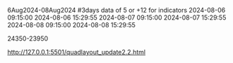 6Aug2024-08Aug2024 #3days data of 5 or +12 for indicators 
2024-08-06 09:15:00 2024-08-06 15:29:55	
2024-08-07 09:15:00 2024-08-07 15:29:55	
2024-08-08 09:15:00 2024-08-08 15:29:55	


24350-23950

<!-- 24350ce -->
<!-- 24350pe -->

<!-- 24300ce -->
<!-- 24300pe -->

<!-- 24250ce -->
<!-- 24250pe -->

<!-- 24200ce -->
<!-- 24200pe -->

<!-- 24150ce -->
<!-- 24150pe -->

<!-- 24100ce -->
<!-- 24100pe -->

<!-- 24050ce -->
<!-- 24050pe -->

<!-- 24000ce -->
<!-- 24000pe -->

<!-- 23950ce -->
<!-- 23950pe -->

http://127.0.0.1:5501/quadlayout_update2.2.html



